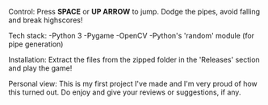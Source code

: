 Control:
Press **SPACE** or **UP ARROW** to jump.
Dodge the pipes, avoid falling and break highscores!

Tech stack:
-Python 3
-Pygame
-OpenCV
-Python's 'random' module (for pipe generation)

Installation:
Extract the files from the zipped folder in the 'Releases' section and play the game!

Personal view:
This is my first project I've made and I'm very proud of how this turned out.
Do enjoy and give your reviews or suggestions, if any.
